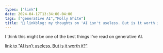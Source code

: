 ```yaml
---
types: ["link"]
date: 2024-04-17T13:34:00-04:00
tags: ["generative AI","Molly White"]
title: "🔗 linkblog: my thoughts on 'AI isn't useless. But is it worth it?'"
---
```

I think this might be one of the best things I've read on generative AI.

[link to "AI isn't useless. But is it worth it?"](https://www.citationneeded.news/ai-isnt-useless/)
